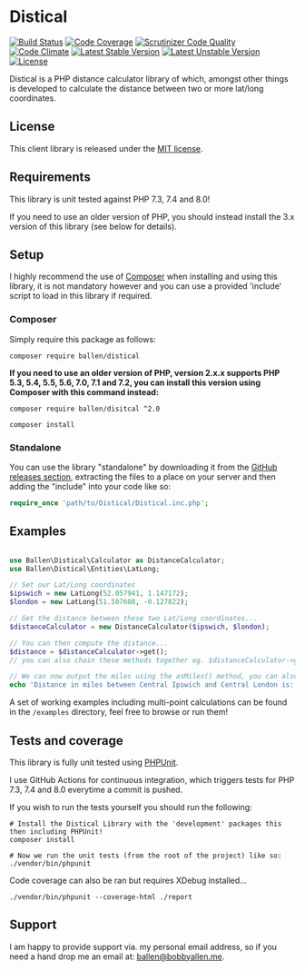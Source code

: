 # Distical

[![Build Status](https://travis-ci.org/allebb/distical.svg)](https://travis-ci.org/allebb/distical)
[![Code Coverage](https://scrutinizer-ci.com/g/allebb/distical/badges/coverage.png?b=master)](https://scrutinizer-ci.com/g/allebb/distical/?branch=master)
[![Scrutinizer Code Quality](https://scrutinizer-ci.com/g/allebb/distical/badges/quality-score.png?b=master)](https://scrutinizer-ci.com/g/allebb/distical/?branch=master)
[![Code Climate](https://codeclimate.com/github/allebb/distical/badges/gpa.svg)](https://codeclimate.com/github/allebb/distical)
[![Latest Stable Version](https://poser.pugx.org/ballen/distical/v/stable)](https://packagist.org/packages/ballen/distical) [![Latest Unstable Version](https://poser.pugx.org/ballen/distical/v/unstable)](https://packagist.org/packages/ballen/distical) [![License](https://poser.pugx.org/ballen/distical/license)](https://packagist.org/packages/ballen/distical)

Distical is a PHP distance calculator library of which, amongst other things is developed to calculate the distance between two or more lat/long coordinates.

## License

This client library is released under the [MIT license](LICENSE).

## Requirements

This library is unit tested against PHP 7.3, 7.4 and 8.0!

If you need to use an older version of PHP, you should instead install the 3.x version of this library (see below for details).

## Setup

I highly recommend the use of [Composer](https://getcomposer.org/) when installing and using this library, it is not mandatory however and you can use a provided 'include' script to load in this library if required.

### Composer

Simply require this package as follows:

```shell
composer require ballen/distical
```

**If you need to use an older version of PHP, version 2.x.x supports PHP 5.3, 5.4, 5.5, 5.6, 7.0, 7.1 and 7.2, you can install this version using Composer with this command instead:**

```shell
composer require ballen/disitcal ^2.0
```

```
composer install
```

### Standalone

You can use the library "standalone" by downloading it from the [GitHub releases section](https://github.com/allebb/distical/releases), extracting the files to a place on your server and then adding the "include" into your code like so:

```php
require_once 'path/to/Distical/Distical.inc.php';
```

## Examples

```php

use Ballen\Distical\Calculator as DistanceCalculator;
use Ballen\Distical\Entities\LatLong;

// Set our Lat/Long coordinates
$ipswich = new LatLong(52.057941, 1.147172);
$london = new LatLong(51.507608, -0.127822);

// Get the distance between these two Lat/Long coordinates...
$distanceCalculator = new DistanceCalculator($ipswich, $london);

// You can then compute the distance...
$distance = $distanceCalculator->get();
// you can also chain these methods together eg. $distanceCalculator->get()->asMiles();

// We can now output the miles using the asMiles() method, you can also calculate and use asKilometres() or asNauticalMiles() as required!
echo 'Distance in miles between Central Ipswich and Central London is: ' . $distance->asMiles();
```

A set of working examples including multi-point calculations can be found in the ``/examples`` directory, feel free to browse or run them!

## Tests and coverage

This library is fully unit tested using [PHPUnit](https://phpunit.de/).

I use GitHub Actions for continuous integration, which triggers tests for PHP 7.3, 7.4 and 8.0 everytime a commit is pushed.

If you wish to run the tests yourself you should run the following:

```
# Install the Distical Library with the 'development' packages this then including PHPUnit!
composer install

# Now we run the unit tests (from the root of the project) like so:
./vendor/bin/phpunit
```

Code coverage can also be ran but requires XDebug installed...
```
./vendor/bin/phpunit --coverage-html ./report
```

## Support

I am happy to provide support via. my personal email address, so if you need a hand drop me an email at: [ballen@bobbyallen.me](mailto:ballen@bobbyallen.me).
